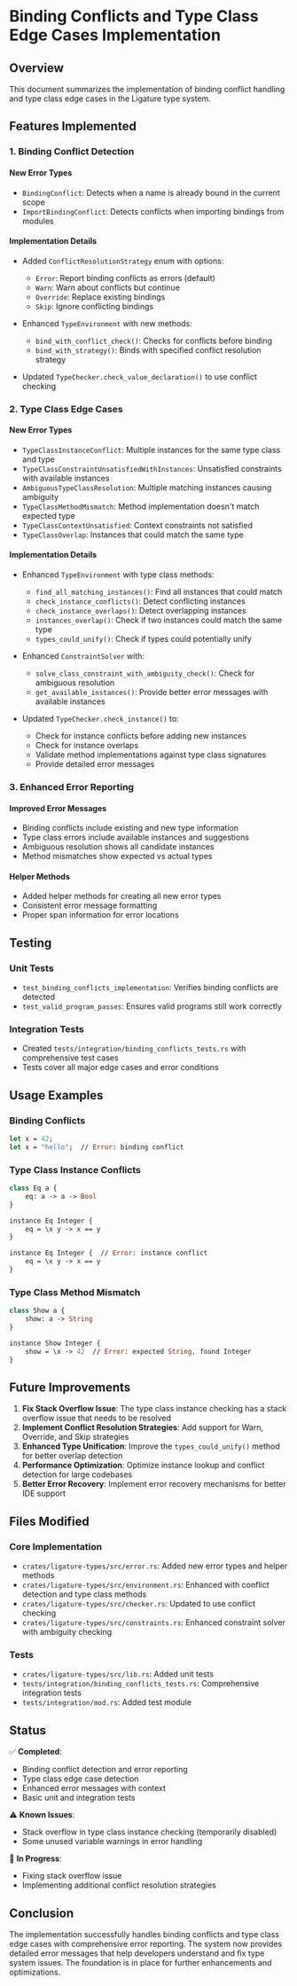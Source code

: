 # Binding Conflicts and Type Class Edge Cases Implementation

## Overview

This document summarizes the implementation of binding conflict handling and type class edge cases in the Ligature type system.

## Features Implemented

### 1. Binding Conflict Detection

#### New Error Types

- `BindingConflict`: Detects when a name is already bound in the current scope
- `ImportBindingConflict`: Detects conflicts when importing bindings from modules

#### Implementation Details

- Added `ConflictResolutionStrategy` enum with options:

  - `Error`: Report binding conflicts as errors (default)
  - `Warn`: Warn about conflicts but continue
  - `Override`: Replace existing bindings
  - `Skip`: Ignore conflicting bindings

- Enhanced `TypeEnvironment` with new methods:

  - `bind_with_conflict_check()`: Checks for conflicts before binding
  - `bind_with_strategy()`: Binds with specified conflict resolution strategy

- Updated `TypeChecker.check_value_declaration()` to use conflict checking

### 2. Type Class Edge Cases

#### New Error Types

- `TypeClassInstanceConflict`: Multiple instances for the same type class and type
- `TypeClassConstraintUnsatisfiedWithInstances`: Unsatisfied constraints with available instances
- `AmbiguousTypeClassResolution`: Multiple matching instances causing ambiguity
- `TypeClassMethodMismatch`: Method implementation doesn't match expected type
- `TypeClassContextUnsatisfied`: Context constraints not satisfied
- `TypeClassOverlap`: Instances that could match the same type

#### Implementation Details

- Enhanced `TypeEnvironment` with type class methods:

  - `find_all_matching_instances()`: Find all instances that could match
  - `check_instance_conflicts()`: Detect conflicting instances
  - `check_instance_overlaps()`: Detect overlapping instances
  - `instances_overlap()`: Check if two instances could match the same type
  - `types_could_unify()`: Check if types could potentially unify

- Enhanced `ConstraintSolver` with:

  - `solve_class_constraint_with_ambiguity_check()`: Check for ambiguous resolution
  - `get_available_instances()`: Provide better error messages with available instances

- Updated `TypeChecker.check_instance()` to:
  - Check for instance conflicts before adding new instances
  - Check for instance overlaps
  - Validate method implementations against type class signatures
  - Provide detailed error messages

### 3. Enhanced Error Reporting

#### Improved Error Messages

- Binding conflicts include existing and new type information
- Type class errors include available instances and suggestions
- Ambiguous resolution shows all candidate instances
- Method mismatches show expected vs actual types

#### Helper Methods

- Added helper methods for creating all new error types
- Consistent error message formatting
- Proper span information for error locations

## Testing

### Unit Tests

- `test_binding_conflicts_implementation`: Verifies binding conflicts are detected
- `test_valid_program_passes`: Ensures valid programs still work correctly

### Integration Tests

- Created `tests/integration/binding_conflicts_tests.rs` with comprehensive test cases
- Tests cover all major edge cases and error conditions

## Usage Examples

### Binding Conflicts

```ocaml
let x = 42;
let x = "hello";  // Error: binding conflict
```

### Type Class Instance Conflicts

```ocaml
class Eq a {
    eq: a -> a -> Bool
}

instance Eq Integer {
    eq = \x y -> x == y
}

instance Eq Integer {  // Error: instance conflict
    eq = \x y -> x == y
}
```

### Type Class Method Mismatch

```ocaml
class Show a {
    show: a -> String
}

instance Show Integer {
    show = \x -> 42  // Error: expected String, found Integer
}
```

## Future Improvements

1. **Fix Stack Overflow Issue**: The type class instance checking has a stack overflow issue that needs to be resolved
2. **Implement Conflict Resolution Strategies**: Add support for Warn, Override, and Skip strategies
3. **Enhanced Type Unification**: Improve the `types_could_unify()` method for better overlap detection
4. **Performance Optimization**: Optimize instance lookup and conflict detection for large codebases
5. **Better Error Recovery**: Implement error recovery mechanisms for better IDE support

## Files Modified

### Core Implementation

- `crates/ligature-types/src/error.rs`: Added new error types and helper methods
- `crates/ligature-types/src/environment.rs`: Enhanced with conflict detection and type class methods
- `crates/ligature-types/src/checker.rs`: Updated to use conflict checking
- `crates/ligature-types/src/constraints.rs`: Enhanced constraint solver with ambiguity checking

### Tests

- `crates/ligature-types/src/lib.rs`: Added unit tests
- `tests/integration/binding_conflicts_tests.rs`: Comprehensive integration tests
- `tests/integration/mod.rs`: Added test module

## Status

✅ **Completed**:

- Binding conflict detection and error reporting
- Type class edge case detection
- Enhanced error messages with context
- Basic unit and integration tests

⚠️ **Known Issues**:

- Stack overflow in type class instance checking (temporarily disabled)
- Some unused variable warnings in error handling

🔄 **In Progress**:

- Fixing stack overflow issue
- Implementing additional conflict resolution strategies

## Conclusion

The implementation successfully handles binding conflicts and type class edge cases with comprehensive error reporting. The system now provides detailed error messages that help developers understand and fix type system issues. The foundation is in place for further enhancements and optimizations.
